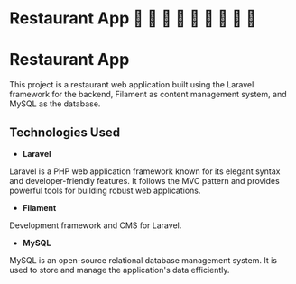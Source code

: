 # Restaurant App  🍕 🍔 🍟 🌭 🍿 🥓 🌯 🥙 🍜

# <a name="no-link"></a>Restaurant App

This project is a restaurant web application built using the Laravel framework for the backend, Filament as content management system, and MySQL as the database.

## <a name="no-link"></a>Technologies Used

- **Laravel**

Laravel is a PHP web application framework known for its elegant syntax and developer-friendly features. It follows the MVC pattern and provides powerful tools for building robust web applications.

- **Filament**

Development framework and CMS for Laravel.

- **MySQL**

MySQL is an open-source relational database management system. It is used to store and manage the application's data efficiently.
